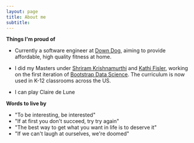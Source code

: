 ```yaml
---
layout: page
title: About me
subtitle: 
---
```


**Things I'm proud of**

 - Currently a software engineer at [Down Dog](https://www.downdogapp.com), 
aiming to provide affordable, high quality fitness at home.  

 - I did my Masters under [Shriram Krishnamurthi](https://cs.brown.edu/~sk/) and [Kathi Fisler](https://cs.brown.edu/~kfisler/), working on the first iteration of [Bootstrap Data Science](https://www.bootstrapworld.org/materials/data-science/).  The curriculum is now used in K-12 classrooms across the US.

 - I can play Claire de Lune

**Words to live by**
 - "To be interesting, be interested" 
 - "If at first you don't succeed, try try again"
 - "The best way to get what you want in life is to deserve it"
 - "If we can't laugh at ourselves, we're doomed" 
